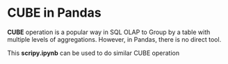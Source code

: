 # CUBE in Pandas

**CUBE** operation is a popular way in SQL OLAP to Group by a table with multiple levels of aggregations.
However, in Pandas, there is no direct tool.

This **scripy.ipynb** can be used to do similar CUBE operation
